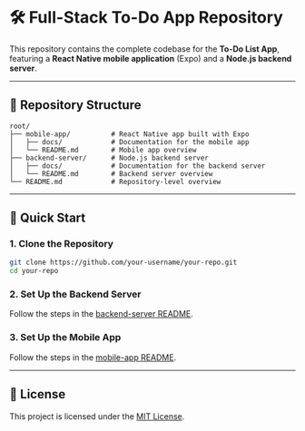 # 🛠️ Full-Stack To-Do App Repository

This repository contains the complete codebase for the **To-Do List App**, featuring a **React Native mobile application** (Expo) and a **Node.js backend server**.

---

## 📂 Repository Structure

```
root/
├── mobile-app/          # React Native app built with Expo
│   ├── docs/            # Documentation for the mobile app
│   └── README.md        # Mobile app overview
├── backend-server/      # Node.js backend server
│   ├── docs/            # Documentation for the backend server
│   └── README.md        # Backend server overview
└── README.md            # Repository-level overview
```

---

## 🚀 Quick Start

### 1. Clone the Repository
```bash
git clone https://github.com/your-username/your-repo.git
cd your-repo
```

### 2. Set Up the Backend Server
Follow the steps in the [backend-server README](./backend-server/README.md).

### 3. Set Up the Mobile App
Follow the steps in the [mobile-app README](./mobile-app/README.md).

---

## 📄 License

This project is licensed under the [MIT License](LICENSE).